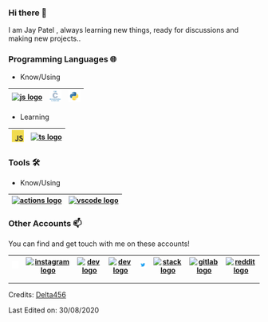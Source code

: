### Hi there 👋

I am Jay Patel , always learning new things, ready for discussions and making new projects..

### Programming Languages 🌐

- Know/Using



| [<img src="https://image.flaticon.com/icons/png/512/226/226777.png" alt="js logo" width="24">](https://developer.mozilla.org/en-US/docs/Web/JavaScript)  | [<img src="https://raw.githubusercontent.com/github/explore/80688e429a7d4ef2fca1e82350fe8e3517d3494d/topics/c/c.png" alt="ts logo" width="24">](https://www.typescriptlang.org/) |  [<img src="https://raw.githubusercontent.com/github/explore/80688e429a7d4ef2fca1e82350fe8e3517d3494d/topics/python/python.png" alt="rust logo" width="24">](https://www.rust-lang.org/)|
|---|---|---|


- Learning

| [<img src="https://raw.githubusercontent.com/github/explore/80688e429a7d4ef2fca1e82350fe8e3517d3494d/topics/javascript/javascript.png" alt="js logo" width="24">](https://developer.mozilla.org/en-US/docs/Web/JavaScript)  | [<img src="https://image.flaticon.com/icons/png/512/1126/1126012.png" alt="ts logo" width="24">](https://www.typescriptlang.org/) | 
|---|---|

### Tools 🛠️

- Know/Using

| [<img src="https://pbs.twimg.com/profile_images/1276168873226784768/oTUrXdo6_400x400.jpg" alt="actions logo" width="24">](https://github.com/features/actions) | [<img src="https://raw.githubusercontent.com/Delta456/Delta456/master/img/vscode.png" alt="vscode logo" width="24">](https://code.visualstudio.com/) | 
|---|---|

### Other Accounts 📫

You can find and get touch with me on these accounts!

| [<img src="https://raw.githubusercontent.com/Delta456/Delta456/master/img/github.png" alt="github logo" width="34">](https://github.com/pateljay7) | [<img src="https://raw.githubusercontent.com/Delta456/Delta456/master/img/instagram.jpg" alt="instagram logo" width="24">](https://www.instagram.com/patel_jay_.77/) | [<img src="https://upload.wikimedia.org/wikipedia/commons/4/40/HackerRank_Icon-1000px.png" alt="dev logo" width="24">](https://www.hackerrank.com/pateljaykjp)| [<img src="https://raw.githubusercontent.com/Delta456/Delta456/master/img/deviant_art.jpg" alt="dev logo" width="24">](https://www.deviantart.com/delta2318) | [<img src="https://raw.githubusercontent.com/Delta456/Delta456/master/img/twitter.png" alt="twitter logo" width="34">](https://twitter.com/Delta2315) | [<img src="https://raw.githubusercontent.com/Delta456/Delta456/master/img/stack.svg" alt="stack logo" width="24">](https://stackoverflow.com/users/10053063/delta231) | [<img src="https://raw.githubusercontent.com/Delta456/Delta456/master/img/gitlab.png" alt="gitlab logo" width="24">](https://gitlab.com/Delta456) | [<img src="https://raw.githubusercontent.com/Delta456/Delta456/master/img/reddit.jpg" alt="reddit logo" width="24">](https://www.reddit.com/user/Delta231)
|---|---|---|---|---|---|---|---|

---
Credits: [Delta456](https://github.com/Delta456)

Last Edited on: 30/08/2020
